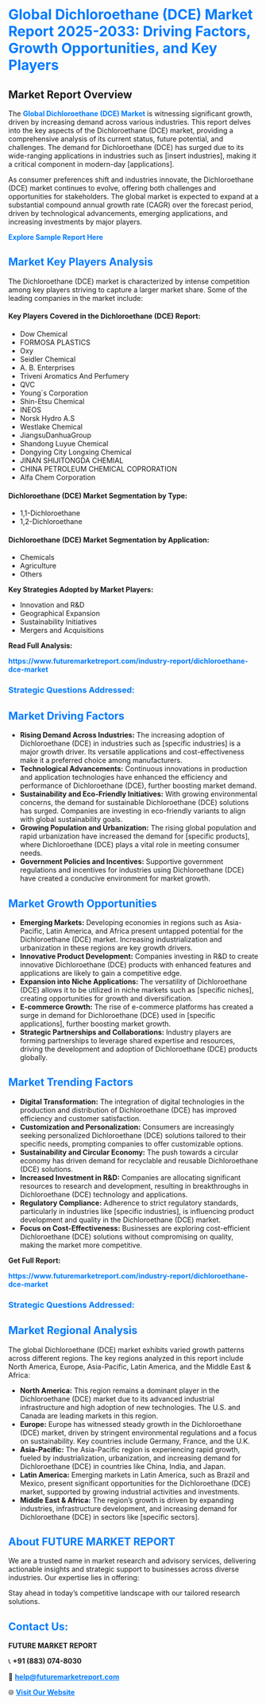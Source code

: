 <h1 style="color: #007BFF;">Global Dichloroethane (DCE) Market Report 2025-2033: Driving Factors, Growth Opportunities, and Key Players</h1>

<section id="overview">
<h2>Market Report Overview</h2>
<p>The <a href="https://www.futuremarketreport.com/industry-report/dichloroethane-dce-market" style="color: #007BFF; text-decoration: none;"><strong>Global Dichloroethane (DCE) Market</strong></a> is witnessing significant growth, driven by increasing demand across various industries. This report delves into the key aspects of the Dichloroethane (DCE) market, providing a comprehensive analysis of its current status, future potential, and challenges. The demand for Dichloroethane (DCE) has surged due to its wide-ranging applications in industries such as [insert industries], making it a critical component in modern-day [applications].</p>
<p>As consumer preferences shift and industries innovate, the Dichloroethane (DCE) market continues to evolve, offering both challenges and opportunities for stakeholders. The global market is expected to expand at a substantial compound annual growth rate (CAGR) over the forecast period, driven by technological advancements, emerging applications, and increasing investments by major players.</p>
</section>

<section id="overview">
<p><a href="https://www.futuremarketreport.com/request-sample/reportId=88058" style="color: #007BFF; text-decoration: none;"><strong>Explore Sample Report Here</strong></a></p>
</section>

<section id="key-players">
<h2 style="color: #007BFF;">Market Key Players Analysis</h2>
<p>The Dichloroethane (DCE) market is characterized by intense competition among key players striving to capture a larger market share. Some of the leading companies in the market include:</p>
<h4>Key Players Covered in the Dichloroethane (DCE) Report:</h4>
<ul><li>Dow Chemical</li><li>FORMOSA PLASTICS</li><li>Oxy</li><li>Seidler Chemical</li><li>A. B. Enterprises</li><li>Triveni Aromatics And Perfumery</li><li>QVC</li><li>Young`s Corporation</li><li>Shin-Etsu Chemical</li><li>INEOS</li><li>Norsk Hydro A.S</li><li>Westlake Chemical</li><li>JiangsuDanhuaGroup</li><li>Shandong Luyue Chemical</li><li>Dongying City Longxing Chemical</li><li>JINAN SHIJITONGDA CHEMIAL</li><li>CHINA PETROLEUM CHEMICAL COPRORATION</li><li>Alfa Chem Corporation</li></ul>
<h4>Dichloroethane (DCE) Market Segmentation by Type:</h4>
<ul><li>1,1-Dichloroethane</li><li>1,2-Dichloroethane</li></ul>

<h4>Dichloroethane (DCE) Market Segmentation by Application:</h4>
<ul><li>Chemicals</li><li>Agriculture</li><li>Others</li></ul>
<p><strong>Key Strategies Adopted by Market Players:</strong></p>
<ul>
<li>Innovation and R&D</li>
<li>Geographical Expansion</li>
<li>Sustainability Initiatives</li>
<li>Mergers and Acquisitions</li>
</ul>
</section>

<section>
<p><strong>Read Full Analysis: </strong></p><a href="https://www.futuremarketreport.com/industry-report/dichloroethane-dce-market" style="color: #007BFF; text-decoration: none;"><strong>https://www.futuremarketreport.com/industry-report/dichloroethane-dce-market</strong></a>
<h3 style="color: #007BFF;">Strategic Questions Addressed:</h3>
</section>

<section id="driving-factors">
<h2 style="color: #007BFF;">Market Driving Factors</h2>
<ul>
<li><strong>Rising Demand Across Industries:</strong> The increasing adoption of Dichloroethane (DCE) in industries such as [specific industries] is a major growth driver. Its versatile applications and cost-effectiveness make it a preferred choice among manufacturers.</li>
<li><strong>Technological Advancements:</strong> Continuous innovations in production and application technologies have enhanced the efficiency and performance of Dichloroethane (DCE), further boosting market demand.</li>
<li><strong>Sustainability and Eco-Friendly Initiatives:</strong> With growing environmental concerns, the demand for sustainable Dichloroethane (DCE) solutions has surged. Companies are investing in eco-friendly variants to align with global sustainability goals.</li>
<li><strong>Growing Population and Urbanization:</strong> The rising global population and rapid urbanization have increased the demand for [specific products], where Dichloroethane (DCE) plays a vital role in meeting consumer needs.</li>
<li><strong>Government Policies and Incentives:</strong> Supportive government regulations and incentives for industries using Dichloroethane (DCE) have created a conducive environment for market growth.</li>
</ul>
</section>

<section id="growth-opportunities">
<h2 style="color: #007BFF;">Market Growth Opportunities</h2>
<ul>
<li><strong>Emerging Markets:</strong> Developing economies in regions such as Asia-Pacific, Latin America, and Africa present untapped potential for the Dichloroethane (DCE) market. Increasing industrialization and urbanization in these regions are key growth drivers.</li>
<li><strong>Innovative Product Development:</strong> Companies investing in R&D to create innovative Dichloroethane (DCE) products with enhanced features and applications are likely to gain a competitive edge.</li>
<li><strong>Expansion into Niche Applications:</strong> The versatility of Dichloroethane (DCE) allows it to be utilized in niche markets such as [specific niches], creating opportunities for growth and diversification.</li>
<li><strong>E-commerce Growth:</strong> The rise of e-commerce platforms has created a surge in demand for Dichloroethane (DCE) used in [specific applications], further boosting market growth.</li>
<li><strong>Strategic Partnerships and Collaborations:</strong> Industry players are forming partnerships to leverage shared expertise and resources, driving the development and adoption of Dichloroethane (DCE) products globally.</li>
</ul>
</section>

<section id="trending-factors">
<h2 style="color: #007BFF;">Market Trending Factors</h2>
<ul>
<li><strong>Digital Transformation:</strong> The integration of digital technologies in the production and distribution of Dichloroethane (DCE) has improved efficiency and customer satisfaction.</li>
<li><strong>Customization and Personalization:</strong> Consumers are increasingly seeking personalized Dichloroethane (DCE) solutions tailored to their specific needs, prompting companies to offer customizable options.</li>
<li><strong>Sustainability and Circular Economy:</strong> The push towards a circular economy has driven demand for recyclable and reusable Dichloroethane (DCE) solutions.</li>
<li><strong>Increased Investment in R&D:</strong> Companies are allocating significant resources to research and development, resulting in breakthroughs in Dichloroethane (DCE) technology and applications.</li>
<li><strong>Regulatory Compliance:</strong> Adherence to strict regulatory standards, particularly in industries like [specific industries], is influencing product development and quality in the Dichloroethane (DCE) market.</li>
<li><strong>Focus on Cost-Effectiveness:</strong> Businesses are exploring cost-efficient Dichloroethane (DCE) solutions without compromising on quality, making the market more competitive.</li>
</ul>
</section>

<section>
<p><strong>Get Full Report: </strong></p><a href="https://www.futuremarketreport.com/industry-report/dichloroethane-dce-market" style="color: #007BFF; text-decoration: none;"><strong>https://www.futuremarketreport.com/industry-report/dichloroethane-dce-market</strong></a>
<h3 style="color: #007BFF;">Strategic Questions Addressed:</h3>
</section>


<section id="regional-analysis">
<h2 style="color: #007BFF;">Market Regional Analysis</h2>
<p>The global Dichloroethane (DCE) market exhibits varied growth patterns across different regions. The key regions analyzed in this report include North America, Europe, Asia-Pacific, Latin America, and the Middle East & Africa:</p>
<ul>
<li><strong>North America:</strong> This region remains a dominant player in the Dichloroethane (DCE) market due to its advanced industrial infrastructure and high adoption of new technologies. The U.S. and Canada are leading markets in this region.</li>
<li><strong>Europe:</strong> Europe has witnessed steady growth in the Dichloroethane (DCE) market, driven by stringent environmental regulations and a focus on sustainability. Key countries include Germany, France, and the U.K.</li>
<li><strong>Asia-Pacific:</strong> The Asia-Pacific region is experiencing rapid growth, fueled by industrialization, urbanization, and increasing demand for Dichloroethane (DCE) in countries like China, India, and Japan.</li>
<li><strong>Latin America:</strong> Emerging markets in Latin America, such as Brazil and Mexico, present significant opportunities for the Dichloroethane (DCE) market, supported by growing industrial activities and investments.</li>
<li><strong>Middle East & Africa:</strong> The region’s growth is driven by expanding industries, infrastructure development, and increasing demand for Dichloroethane (DCE) in sectors like [specific sectors].</li>
</ul>
</section>

<footer>
<h2 style="color: #007BFF;">About FUTURE MARKET REPORT</h2>
<p>We are a trusted name in market research and advisory services, delivering actionable insights and strategic support to businesses across diverse industries. Our expertise lies in offering:</p>

<p>Stay ahead in today’s competitive landscape with our tailored research solutions.</p>

<h2 style="color: #007BFF;">Contact Us:</h2>
<p><strong>FUTURE MARKET REPORT</strong></p>
<p>📞 <strong>+91 (883) 074-8030</strong></p>
<p>📧 <strong><a href="mailto:help@futuremarketreport.com" style="color: #007BFF;">help@futuremarketreport.com</a></strong></p>
<p>🌐 <strong><a href="https://www.futuremarketreport.com/" style="color: #007BFF;">Visit Our Website</a></strong></p>
</footer>